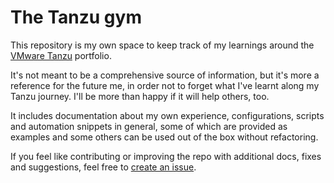 # The Tanzu gym

This repository is my own space to keep track of my learnings around the [VMware Tanzu](https://tanzu.vmware.com/tanzu) portfolio.

It's not meant to be a comprehensive source of information, but it's more a reference for the future me,
in order not to forget what I've learnt along my Tanzu journey.
I'll be more than happy if it will help others, too.

It includes documentation about my own experience, configurations, scripts and automation snippets in general, some of which are provided as examples and some others can be used out of the box without refactoring.

If you feel like contributing or improving the repo with additional docs, fixes and suggestions, feel free to [create an issue](https://github.com/matteo-magni/tanzugym/issues).
